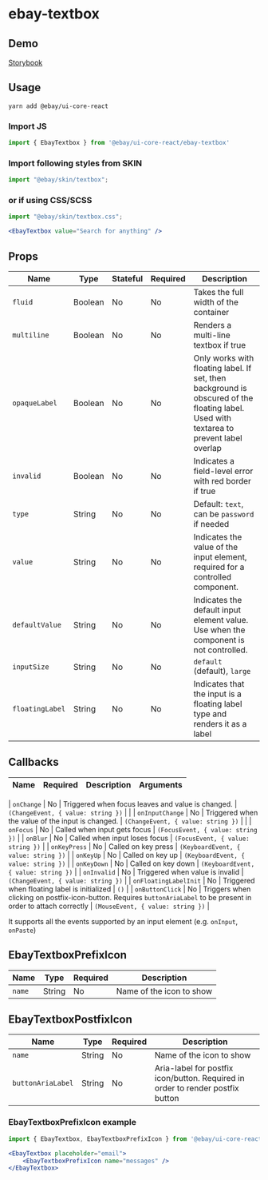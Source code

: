 # ebay-textbox

## Demo

[Storybook](https://opensource.ebay.com/ebayui-core-react/main/?path=/story/ebay-textbox--default)

## Usage

```
yarn add @ebay/ui-core-react
```

### Import JS
```jsx harmony
import { EbayTextbox } from '@ebay/ui-core-react/ebay-textbox'
```

### Import following styles from SKIN
```jsx harmony
import "@ebay/skin/textbox";
```
### or if using CSS/SCSS
```jsx
import "@ebay/skin/textbox.css";
```

```jsx harmony
<EbayTextbox value="Search for anything" />
```

## Props

| Name            | Type     | Stateful | Required | Description                                                                                                                                               |
| --------------- | -------- | -------- | -------- | --------------------------------------------------------------------------------------------------------------------------------------------------------- |
| `fluid`         | Boolean  | No       | No       | Takes the full width of the container
| `multiline`     | Boolean  | No       | No       | Renders a multi-line textbox if true                                                                                                                      |
| `opaqueLabel`   | Boolean  | No       | No       | Only works with floating label. If set, then background is obscured of the floating label. Used with textarea to prevent label overlap                                                                                                                      |
| `invalid`       | Boolean  | No       | No       | Indicates a field-level error with red border if true                                                                                                     |
| `type`          | String   | No       | No       | Default: `text`, can be `password` if needed                                                                                                              |
| `value`         | String   | No       | No       | Indicates the value of the input element, required for a controlled component.                                                                            |
| `defaultValue`  | String   | No       | No       | Indicates the default input element value. Use when the component is not controlled.                                                                      |
| `inputSize`     | String   | No       | No       | `default` (default), `large`                                                                                                                              |
| `floatingLabel`  | String   | No       | No       | Indicates that the input is a floating label type and renders it as a label                                                                      |

## Callbacks
| Name | Required | Description | Arguments |
|------|----------|-------------|-----------|

| `onChange`      | No       | Triggered when focus leaves and value is changed. | `(ChangeEvent, { value: string })` |                                                                              |
| `onInputChange`      | No       | Triggered when the value of the input is changed. | `(ChangeEvent, { value: string })` |                                                                              |
| `onFocus`       | No       | Called when input gets focus | `(FocusEvent, { value: string })`                                                                                 |
| `onBlur`        | No       | Called when input loses focus | `(FocusEvent, { value: string })`                                                                                |
| `onKeyPress`        | No       | Called on key press | `(KeyboardEvent, { value: string })`                                                                                |
| `onKeyUp`        | No       | Called on key up | `(KeyboardEvent, { value: string })`                                                                                |
| `onKeyDown`        | No       | Called on key down | `(KeyboardEvent, { value: string })`                                                                                |
| `onInvalid`        | No       | Triggered when value is invalid | `(ChangeEvent, { value: string })`                                                                                |
| `onFloatingLabelInit`        | No       | Triggered when floating label is initialized | `()`                                                                                |
| `onButtonClick` | No       | Triggers when clicking on postfix-icon-button. Requires `buttonAriaLabel` to be present in order to attach correctly | `(MouseEvent, { value: string })` |

It supports all the events supported by an input element (e.g. `onInput`, `onPaste`)

## EbayTextboxPrefixIcon
| Name            | Type     | Required | Description                                                                                                                                               |
| --------------- | -------- | -------- | --------------------------------------------------------------------------------------------------------------------------------------------------------- |
| `name`         | String  | No       | Name of the icon to show

## EbayTextboxPostfixIcon
| Name            | Type     | Required | Description                                                                                                                                               |
| --------------- | -------- | -------- | --------------------------------------------------------------------------------------------------------------------------------------------------------- |
| `name`         | String  | No       | Name of the icon to show
| `buttonAriaLabel`| String   | No    | Aria-label for postfix icon/button. Required in order to render postfix button                                                                                                                               |

### EbayTextboxPrefixIcon example
```jsx
import { EbayTextbox, EbayTextboxPrefixIcon } from '@ebay/ui-core-react/ebay-textbox'

<EbayTextbox placeholder="email">
    <EbayTextboxPrefixIcon name="messages" />
</EbayTextbox>
```
